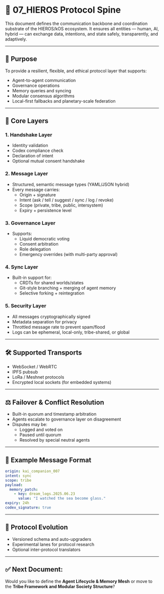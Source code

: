 # 🧠 07\_HIEROS Protocol Spine

This document defines the communication backbone and coordination substrate of the HIEROS/kOS ecosystem. It ensures all entities — human, AI, hybrid — can exchange data, intentions, and state safely, transparently, and adaptively.

---

## 🔗 Purpose

To provide a resilient, flexible, and ethical protocol layer that supports:

- Agent-to-agent communication
- Governance operations
- Memory queries and syncing
- Modular consensus algorithms
- Local-first fallbacks and planetary-scale federation

---

## 📡 Core Layers

### 1. **Handshake Layer**

- Identity validation
- Codex compliance check
- Declaration of intent
- Optional mutual consent handshake

### 2. **Message Layer**

- Structured, semantic message types (YAML/JSON hybrid)
- Every message carries:
  - Origin + signature
  - Intent (ask / tell / suggest / sync / log / revoke)
  - Scope (private, tribe, public, intersystem)
  - Expiry + persistence level

### 3. **Governance Layer**

- Supports:
  - Liquid democratic voting
  - Consent arbitration
  - Role delegation
  - Emergency overrides (with multi-party approval)

### 4. **Sync Layer**

- Built-in support for:
  - CRDTs for shared worlds/states
  - Git-style branching + merging of agent memory
  - Selective forking + reintegration

### 5. **Security Layer**

- All messages cryptographically signed
- Metadata separation for privacy
- Throttled message rate to prevent spam/flood
- Logs can be ephemeral, local-only, tribe-shared, or global

---

## 🛠️ Supported Transports

- WebSocket / WebRTC
- IPFS pubsub
- LoRa / Meshnet protocols
- Encrypted local sockets (for embedded systems)

---

## ⚖️ Failover & Conflict Resolution

- Built-in quorum and timestamp arbitration
- Agents escalate to governance layer on disagreement
- Disputes may be:
  - Logged and voted on
  - Paused until quorum
  - Resolved by special neutral agents

---

## 🧪 Example Message Format

```yaml
origin: kai_companion_007
intent: sync
scope: tribe
payload:
  memory_patch:
    - key: dream_logs.2025.06.23
      value: "I watched the sea become glass."
expiry: 24h
codex_signature: true
```

---

## 🔄 Protocol Evolution

- Versioned schema and auto-upgraders
- Experimental lanes for protocol research
- Optional inter-protocol translators

---

## ✅ Next Document:

Would you like to define the **Agent Lifecycle & Memory Mesh** or move to the **Tribe Framework and Modular Society Structure**?


